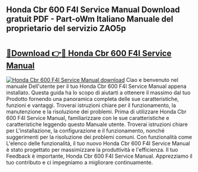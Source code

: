 ## Honda Cbr 600 F4I Service Manual Download gratuit PDF - Part-oWm Italiano Manuale del proprietario del servizio ZAO5p

# <h2><a href="http://dfea8n1.blite.top/?on=Honda+Cbr+600+F4I+Service+Manual">🔗Download 👉🔴 Honda Cbr 600 F4I Service Manual</a></h2>

[![Honda Cbr 600 F4I Service Manual download](https://i.imgur.com/lujVjoI.png)](http://dfea8n1.blite.top/?on=Honda+Cbr+600+F4I+Service+Manual)
Ciao e benvenuto nel manuale Dell'utente per il tuo Honda Cbr 600 F4I Service Manual appena installato. Questa guida ha lo scopo di aiutarti a ottenere il massimo dal tuo Prodotto fornendo una panoramica completa delle sue caratteristiche, funzioni e vantaggi. Troverai istruzioni chiare per il funzionamento, la manutenzione e la risoluzione dei problemi. Prima di utilizzare Honda Cbr 600 F4I Service Manual, familiarizzare con le sue caratteristiche e caratteristiche leggendo questo Manuale utente. Troverai istruzioni chiare per L'installazione, la configurazione e il funzionamento, nonché suggerimenti per la risoluzione dei problemi comuni. Con funzionalità come L'elenco delle funzionalità, il tuo nuovo Honda Cbr 600 F4I Service Manual è stato progettato per massimizzare la produttività e l'efficienza. Il tuo Feedback è importante, Honda Cbr 600 F4I Service Manual. Apprezziamo il tuo contributo e ci impegniamo a migliorare continuamente.
